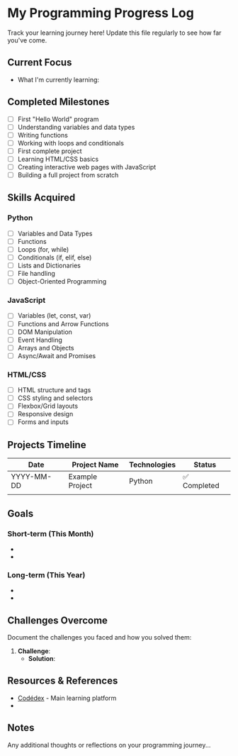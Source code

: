 # My Programming Progress Log

Track your learning journey here! Update this file regularly to see how far you've come.

## Current Focus
- What I'm currently learning: 

## Completed Milestones
- [ ] First "Hello World" program
- [ ] Understanding variables and data types
- [ ] Writing functions
- [ ] Working with loops and conditionals
- [ ] First complete project
- [ ] Learning HTML/CSS basics
- [ ] Creating interactive web pages with JavaScript
- [ ] Building a full project from scratch

## Skills Acquired
### Python
- [ ] Variables and Data Types
- [ ] Functions
- [ ] Loops (for, while)
- [ ] Conditionals (if, elif, else)
- [ ] Lists and Dictionaries
- [ ] File handling
- [ ] Object-Oriented Programming

### JavaScript
- [ ] Variables (let, const, var)
- [ ] Functions and Arrow Functions
- [ ] DOM Manipulation
- [ ] Event Handling
- [ ] Arrays and Objects
- [ ] Async/Await and Promises

### HTML/CSS
- [ ] HTML structure and tags
- [ ] CSS styling and selectors
- [ ] Flexbox/Grid layouts
- [ ] Responsive design
- [ ] Forms and inputs

## Projects Timeline
| Date | Project Name | Technologies | Status |
|------|-------------|--------------|--------|
| YYYY-MM-DD | Example Project | Python | ✅ Completed |
| | | | |

## Goals
### Short-term (This Month)
- 
- 

### Long-term (This Year)
- 
- 

## Challenges Overcome
Document the challenges you faced and how you solved them:

1. **Challenge**: 
   - **Solution**: 

## Resources & References
- [Codédex](https://www.codedex.io/) - Main learning platform
- 

## Notes
Any additional thoughts or reflections on your programming journey...
